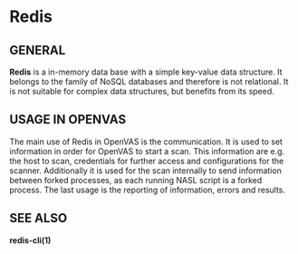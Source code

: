 # Redis

## GENERAL

**Redis** is a in-memory data base with a simple key-value data structure. It belongs to the family of NoSQL databases and therefore is not relational. It is not suitable for complex data structures, but benefits from its speed.

## USAGE IN OPENVAS

The main use of Redis in OpenVAS is the communication. It is used to set information in order for OpenVAS to start a scan. This information are e.g. the host to scan, credentials for further access and configurations for the scanner. Additionally it is used for the scan internally to send information between forked processes, as each running NASL script is a forked process. The last usage is the reporting of information, errors and results.

## SEE ALSO

**redis-cli(1)**
